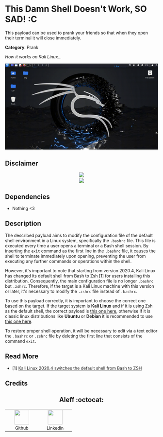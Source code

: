 # This Damn Shell Doesn't Work, SO SAD! :C

This payload can be used to prank your friends so that when they open their terminal it will close immediately.

**Category**: Prank

*How it works on Kali Linux...*

![](1.gif)

## Disclaimer

<div align=center>

<img src="https://github.com/aleff-github/my-flipper-shits/blob/main/img/gif/flipper_zero%20(15).gif?raw=true" width="209" /><br><img src="https://github.com/aleff-github/my-flipper-shits/blob/main/img/DISCLAIMER.png?raw=true" width="600" />

</div>

## Dependencies

* Nothing <3

## Description

The described payload aims to modify the configuration file of the default shell environment in a Linux system, specifically the `.bashrc` file. This file is executed every time a user opens a terminal or a Bash shell session. By inserting the `exit` command as the first line in the `.bashrc` file, it causes the shell to terminate immediately upon opening, preventing the user from executing any further commands or operations within the shell.

However, it's important to note that starting from version 2020.4, Kali Linux has changed its default shell from Bash to Zsh \[1] for users installing this distribution. Consequently, the main configuration file is no longer `.bashrc` but `.zshrc`. Therefore, if the target is a Kali Linux machine with this version or later, it's necessary to modify the `.zshrc` file instead of `.bashrc`.

To use this payload correctly, it is important to choose the correct one based on the target. If the target system is **Kali Linux** and if it is using Zsh as the default shell, the correct payload is [this one here](), otherwise if it is classic linux distributions like **Ubuntu** or **Debian** it is recommended to use [this one here]().

To restore proper shell operation, it will be necessary to edit via a text editor the `.bashrc` or `.zshrc` file by deleting the first line that consists of the command `exit`.

## Read More

- \[1] [Kali Linux 2020.4 switches the default shell from Bash to ZSH
](https://www.bleepingcomputer.com/news/linux/kali-linux-20204-switches-the-default-shell-from-bash-to-zsh/)

## Credits

<h2 align="center"> Aleff :octocat: </h2>
<div align=center>
<table>
  <tr>
    <td align="center" width="96">
      <a href="https://github.com/aleff-github">
        <img src=https://github.com/aleff-github/aleff-github/blob/main/img/github.png?raw=true width="48" height="48" />
      </a>
      <br>Github
    </td>
    <td align="center" width="96">
      <a href="https://www.linkedin.com/in/alessandro-greco-aka-aleff/">
        <img src=https://github.com/aleff-github/aleff-github/blob/main/img/linkedin.png?raw=true width="48" height="48" />
      </a>
      <br>Linkedin
    </td>
  </tr>
</table>
</div>